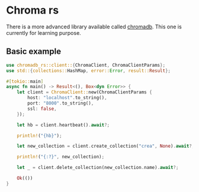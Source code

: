 # Chroma rs

There is a more advanced library available called [chromadb](https://crates.io/crates/chromadb). This one is currently for learning purpose.

## Basic example

```rust
use chromadb_rs::client::{ChromaClient, ChromaClientParams};
use std::{collections::HashMap, error::Error, result::Result};

#[tokio::main]
async fn main() -> Result<(), Box<dyn Error>> {
    let client = ChromaClient::new(ChromaClientParams {
        host: "localhost".to_string(),
        port: "8000".to_string(),
        ssl: false,
    });

    let hb = client.heartbeat().await?;

    println!("{hb}");

    let new_collection = client.create_collection("crea", None).await?;

    println!("{:?}", new_collection);

    let _ = client.delete_collection(new_collection.name).await?;

    Ok(())
}
```
